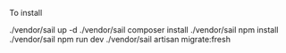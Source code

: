 To install 

./vendor/sail up -d
./vendor/sail composer install
./vendor/sail npm install
./vendor/sail npm run dev
./vendor/sail artisan migrate:fresh
